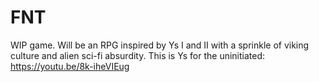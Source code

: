 # FNT
WIP game. Will be an RPG inspired by Ys I and II with a sprinkle of viking culture and alien sci-fi absurdity.
This is Ys for the uninitiated: https://youtu.be/8k-iheVIEug

